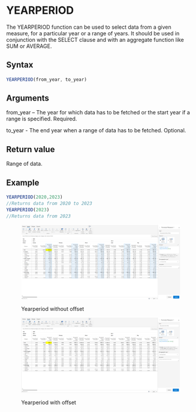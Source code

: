 # YEARPERIOD

The YEARPERIOD function can be used to select data from a given measure, for a particular year or a range of years. It should be used in conjunction with the SELECT clause and with an aggregate function like SUM or AVERAGE.&#x20;

## Syntax

```javascript
YEARPERIOD(from_year, to_year)
```

## Arguments

from\_year – The year for which data has to be fetched or the start year if a range is specified. Required.

to\_year - The end year when a range of data has to be fetched. Optional.

## Return value

Range of data.

## Example

```javascript
YEARPERIOD(2020,2023) 
//Returns data from 2020 to 2023
YEARPERIOD(2023)
//Returns data from 2023
```

<figure><img src="../../.gitbook/assets/image (5) (1) (1) (1) (1) (1) (1) (1) (1) (1) (1) (1) (1) (1) (1) (1) (1) (1) (1) (1) (1) (1) (1) (1) (1) (1) (1) (1).png" alt=""><figcaption><p>Yearperiod without offset</p></figcaption></figure>

<figure><img src="../../.gitbook/assets/image (6) (1) (1) (1) (1) (1) (1) (1) (1) (1) (1) (1) (1) (1) (1) (1) (1) (1) (1) (1) (1) (1) (1) (1).png" alt=""><figcaption><p>Yearperiod with offset</p></figcaption></figure>
